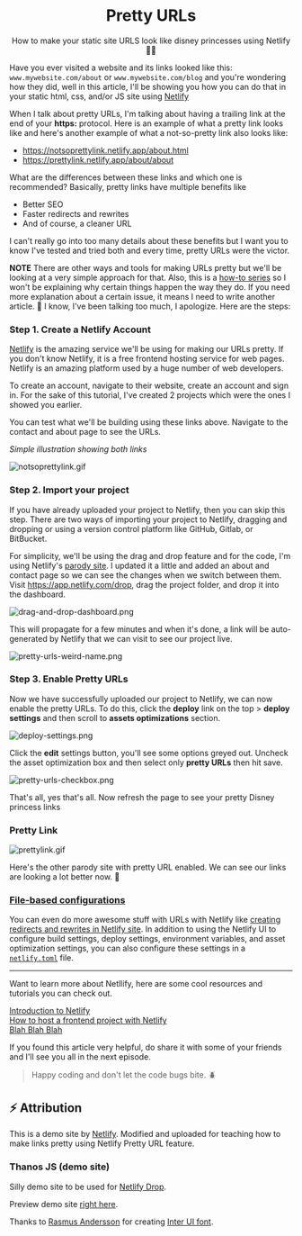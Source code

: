 <h1 align="center">Pretty URLs</h1>

<p align="center">How to make your static site URLS look like disney princesses using Netlify 👸🏽</p>

Have you ever visited a website and its links looked like this: `www.mywebsite.com/about` or `www.mywebsite.com/blog` and you're wondering how they did, well in this article, I'll be showing you how you can do that in your static html, css, and/or JS site using [Netlify](https://netlify.com)

When I talk about pretty URLs, I'm talking about having a trailing link at the end of your **https:** protocol. Here is an example of what a pretty link looks like and here's another example of what a not-so-pretty link also looks like:

- https://notsoprettylink.netlify.app/about.html
- https://prettylink.netlify.app/about/about

What are the differences between these links and which one is recommended? Basically, pretty links have multiple benefits like

- Better SEO
- Faster redirects and rewrites
- And of course, a cleaner URL

I can't really go into too many details about these benefits but I want you to know I've tested and tried both and every time, pretty URLs were the victor.

**NOTE**
There are other ways and tools for making URLs pretty but we'll be looking at a very simple approach for that. Also, this is a [how-to series](https://eke.hashnode.dev/series/how-to) so I won't be explaining why certain things happen the way they do. If you need more explanation about a certain issue, it means I need to write another article. 🥲 I know, I've been talking too much, I apologize. Here are the steps: 

### Step 1. Create a Netlify Account
[Netlify](https://netlify.com) is the amazing service we'll be using for making our URLs pretty. If you don't know Netlify, it is a free frontend hosting service for web pages. Netlify is an amazing platform used by a huge number of web developers.

To create an account, navigate to their website, create an account and sign in. 
For the sake of this tutorial, I've created 2 projects which were the ones I showed you earlier.

You can test what we'll be building using these links above. Navigate to the contact and about page to see the URLs.

*Simple illustration showing both links*

![notsoprettylink.gif](https://cdn.hashnode.com/res/hashnode/image/upload/v1649226282989/kgxcuYWeq.gif)

### Step 2. Import your project
If you have already uploaded your project to Netlify, then you can skip this step. There are two ways of importing your project to Netlify, dragging and dropping or using a version control platform like GitHub, Gitlab, or BitBucket.

For simplicity, we'll be using the drag and drop feature and for the code, I'm using Netlify's [parody site](https://github.com/netlify/netlify-drop-demo-site/archive/master.zip). I updated it a little and added an about and contact page so we can see the changes when we switch between them. Visit https://app.netlify.com/drop, drag the project folder, and drop it into the dashboard. 

![drag-and-drop-dashboard.png](https://cdn.hashnode.com/res/hashnode/image/upload/v1649227101007/SvV8GvClz.png)

This will propagate for a few minutes and when it's done, a link will be auto-generated by Netlify that we can visit to see our project live. 

![pretty-urls-weird-name.png](https://cdn.hashnode.com/res/hashnode/image/upload/v1649227179871/d7z-PN9al.png)

 ### Step 3. Enable Pretty URLs
Now we have successfully uploaded our project to Netlify, we can now enable the pretty URLs. To do this, click the **deploy** link on the top > **deploy settings** and then scroll to **assets optimizations** section. 

![deploy-settings.png](https://cdn.hashnode.com/res/hashnode/image/upload/v1649227258791/g_PkR8ZeM.png)

Click the **edit** settings button, you'll see some options greyed out. Uncheck the asset optimization box and then select only **pretty URLs** then hit save. 

![pretty-urls-checkbox.png](https://cdn.hashnode.com/res/hashnode/image/upload/v1649227269794/yq1bQGcso.png)

That's all, yes that's all. Now refresh the page to see your pretty Disney princess links

### Pretty Link

![prettylink.gif](https://cdn.hashnode.com/res/hashnode/image/upload/v1649226299418/5mizgxX9Z.gif)

Here's the other parody site with pretty URL enabled. We can see our links are looking a lot better now. 🙂


### [File-based configurations](https://docs.netlify.com/configure-builds/file-based-configuration/#sample-netlify-toml-file)
You can even do more awesome stuff with URLs with Netlify like [creating redirects and rewrites in Netlify site](https://docs.netlify.com/routing/redirects/#syntax-for-the-redirects-file). In addition to using the Netlify UI to configure build settings, deploy settings, environment variables, and asset optimization settings, you can also configure these settings in a [`netlify.toml`](https://docs.netlify.com/configure-builds/file-based-configuration/#sample-netlify-toml-file) file.


-----------------------------------------------------------------------------------------------------
Want to learn more about Netllify, here are some cool resources and tutorials you can check out. 

[Introduction to Netlify](https://link.com) <br>
[How to host a frontend project with Netlify](https://link.com) <br>
[Blah Blah Blah](https://link)

If you found this article very helpful, do share it with some of your friends and I'll see you all in the next episode.

> Happy coding and don't let the code bugs bite. 🪲


## ⚡ Attribution
This is a demo site by [Netlify](https://netlify.com). Modified and uploaded for teaching how to make links pretty using Netlify Pretty URL feature. 

### Thanos JS (demo site)
Silly demo site to be used for [Netlify Drop](https://app.netlify.com/drop).

Preview demo site [right here](https://www.thanosjs.org).

Thanks to [Rasmus Andersson](https://twitter.com/rsms) for creating [Inter UI font](https://rsms.me/inter/).

